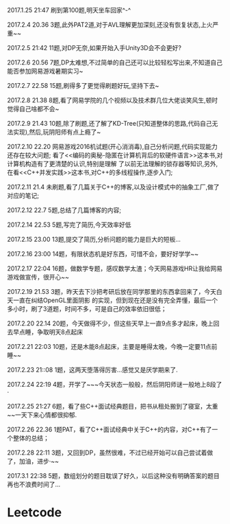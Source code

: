 2017.1.25 21:47 刷到第100题,明天坐车回家^-^

2017.2.4 20.36 3题,此外PAT2道,对于AVL理解更加深刻,还没有恢复状态,上火严重~~

2017.2.5 21:42 11题,对DP无奈,如果开始入手Unity3D会不会更好?

2017.2.6 20.56 7题,DP太难想,不过简单的自己还可以比较轻松写出来,不知道自己能否参加网易游戏暑期实习~

2017.2.7 22.58 15题,刷得多了更觉得刷题好玩,坚持下去~

2017.2.8 21.38 8题,看了网易学院的几个视频以及技术群几位大佬谈笑风生,顿时觉得自己啥都不会~

2017.2.9 21.43 10题,除了刷题,还了解了KD-Tree(只知道整体的思路,代码自己无法实现),然后,玩阴阳师有点上瘾了~

2017.2.10 22.20 网易游戏2016机试题(开心消消毒),自己分析问题,代码实现能力还存在较大问题;
看了<<编码的奥秘-隐匿在计算机背后的软硬件语言>>这本书,对计算机构造有了更清楚的认识,特别是理解
了以前无法理解的锁存器等知识,另外,在看<<C++并发实践>>这本书,对C++的多线程操作,逐步入门;

2017.2.11 21.4 未刷题,看了几篇关于C++的博客,以及设计模式中的抽象工厂,做了对应的笔记;

2017.2.12 22.7 5题,总结了几篇博客的内容;

2017.2.14 22.53 5题,写完了简历,今天效率好低

2017.2.15 23.00	13题,提交了简历,分析问题的能力是巨大的短板...

2017.2.16 23:00 14题，有限状态机是好东西，可惜不会，要好好学学~~

2017.2.17 22:04 16题，做数学专题，感叹数学太渣；今天网易游戏HR让我给网易游戏做宣传，很开心~~

2017.2.19 21.53 3题，昨天去下沙把考研后放在同学那里的东西拿回来了，今天白天一直在纠结OpenGL里面阴影
的实现，但到现在还是没有完全弄懂，最后一个多小时，刷了3道题，时间不多，可是自己的效率依旧很低；

2017.2.20 22.14 20题，今天做得不少，但这些天早上一直9点多才起床，晚上回去早点睡，争取明天8点起床

2017.2.21 22:03 10题，还是木能8点起床，主要是睡得太晚，今晚一定要11点前睡~~

2017.2.23 21::08 1题，这两天堕落得厉害...感觉又是厌学期来了.

2017.2.24 22:19 4题，开学了~~~今天状态一般般，然后阴阳师谜一般地上8段了·

2017.2.25 21:27 6题，看了些C++面试经典题目，把书从租处搬到了寝室，太重~~一天下来心情都很抑郁.

2017.2.26 22.36 1题PAT，看了C++面试经典中关于C++的内容，对C++有了一个整体的总结；

2017.2.28 22:11 3题，又回到DP，虽然很难，不过已经开始可以自己尝试着做了，加油，进步·~~

2017.3.1 22:38 5题，数组划分的题目耽误了好久，以后这种没有明确答案的题目再也不浪费时间了...

# Leetcode